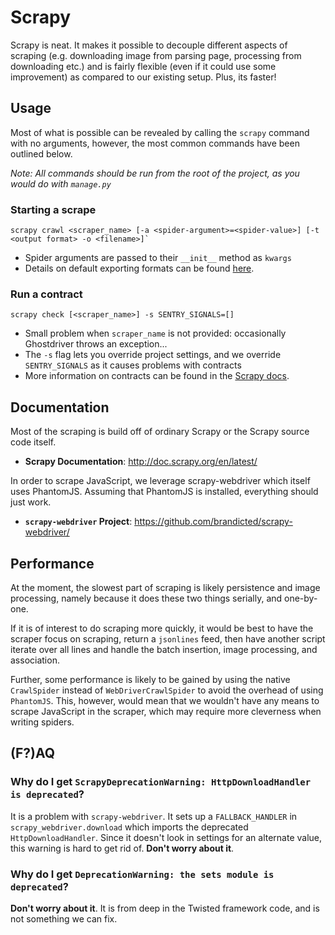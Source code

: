 # Scrapy

Scrapy is neat. It makes it possible to decouple different aspects of scraping
(e.g. downloading image from parsing page, processing from downloading etc.)
and is fairly flexible (even if it could use some improvement) as compared to
our existing setup. Plus, its faster!

## Usage

Most of what is possible can be revealed by calling the `scrapy` command with no
 arguments, however, the most common commands have been outlined below.

*Note: All commands should be run from the root of the project,
as you would do with `manage.py`*

### Starting a scrape

    scrapy crawl <scraper_name> [-a <spider-argument>=<spider-value>] [-t <output format> -o <filename>]`

- Spider arguments are passed to their `__init__` method as `kwargs`
- Details on default exporting formats can be found [here](http://doc.scrapy.org/en/latest/topics/feed-exports.html#feed-exporters-base).

### Run a contract

    scrapy check [<scraper_name>] -s SENTRY_SIGNALS=[]

- Small problem when `scraper_name` is not provided: occasionally Ghostdriver
 throws an exception...
- The `-s` flag lets you override project settings,
and we override `SENTRY_SIGNALS` as it causes problems with contracts
- More information on contracts can be found in the [Scrapy docs](http://doc.scrapy.org/en/latest/topics/contracts.html).

## Documentation

Most of the scraping is build off of ordinary Scrapy or the Scrapy source
code itself.

- **Scrapy Documentation**: http://doc.scrapy.org/en/latest/

In order to scrape JavaScript, we leverage scrapy-webdriver which itself uses
PhantomJS. Assuming that PhantomJS is installed, everything should just work.

- **`scrapy-webdriver` Project**: https://github.com/brandicted/scrapy-webdriver/

## Performance
At the moment, the slowest part of scraping is likely persistence and image
processing, namely because it does these two things serially, and one-by-one.

If it is of interest to do scraping more quickly, it would be best to have
the scraper focus on scraping, return a `jsonlines` feed,
then have another script iterate over all lines and handle the batch
insertion, image processing, and association.

Further, some performance is likely to be gained by using the native
`CrawlSpider` instead of `WebDriverCrawlSpider` to avoid the overhead of
using `PhantomJS`. This, however, would mean that we wouldn't have any means
to scrape JavaScript in the scraper, which may require more cleverness when
writing spiders.

## (F?)AQ
### Why do I get `ScrapyDeprecationWarning: HttpDownloadHandler is deprecated`?
It is a problem with `scrapy-webdriver`. It sets up a `FALLBACK_HANDLER` in
`scrapy_webdriver.download` which imports the deprecated
`HttpDownloadHandler`. Since it doesn't look in settings for an alternate
value, this warning is hard to get rid of. **Don't worry about it**.

### Why do I get `DeprecationWarning: the sets module is deprecated`?
**Don't worry about it**. It is from deep in the Twisted framework code,
and is not something we can fix.
